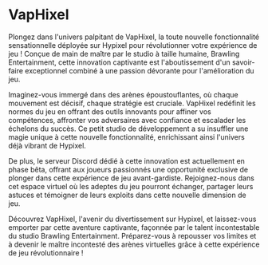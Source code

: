 # VapHixel
Plongez dans l'univers palpitant de VapHixel, la toute nouvelle fonctionnalité sensationnelle déployée sur Hypixel pour révolutionner votre expérience de jeu ! Conçue de main de maître par le studio à taille humaine, Brawling Entertainment, cette innovation captivante est l'aboutissement d'un savoir-faire exceptionnel combiné à une passion dévorante pour l'amélioration du jeu.

Imaginez-vous immergé dans des arènes époustouflantes, où chaque mouvement est décisif, chaque stratégie est cruciale. VapHixel redéfinit les normes du jeu en offrant des outils innovants pour affiner vos compétences, affronter vos adversaires avec confiance et escalader les échelons du succès. Ce petit studio de développement a su insuffler une magie unique à cette nouvelle fonctionnalité, enrichissant ainsi l'univers déjà vibrant de Hypixel.

De plus, le serveur Discord dédié à cette innovation est actuellement en phase bêta, offrant aux joueurs passionnés une opportunité exclusive de plonger dans cette expérience de jeu avant-gardiste. Rejoignez-nous dans cet espace virtuel où les adeptes du jeu pourront échanger, partager leurs astuces et témoigner de leurs exploits dans cette nouvelle dimension de jeu.

Découvrez VapHixel, l'avenir du divertissement sur Hypixel, et laissez-vous emporter par cette aventure captivante, façonnée par le talent incontestable du studio Brawling Entertainment. Préparez-vous à repousser vos limites et à devenir le maître incontesté des arènes virtuelles grâce à cette expérience de jeu révolutionnaire !

